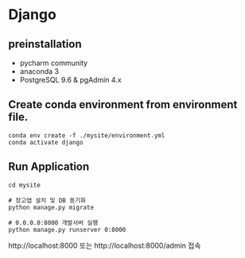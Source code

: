 # Django

## preinstallation

- pycharm community
- anaconda 3
- PostgreSQL 9.6 & pgAdmin 4.x

## Create conda environment from environment file.

```shell
conda env create -f ./mysite/environment.yml
conda activate django
```

## Run Application

```shell
cd mysite

# 장고앱 설치 및 DB 동기화
python manage.py migrate

# 0.0.0.0:8000 개발서버 실행
python manage.py runserver 0:8000
```

http://localhost:8000 또는 http://localhost:8000/admin 접속
